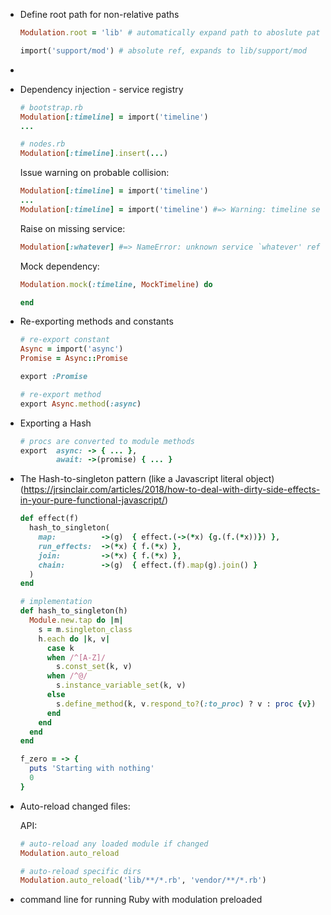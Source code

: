 * Define root path for non-relative paths

  ```ruby
  Modulation.root = 'lib' # automatically expand path to aboslute path

  import('support/mod') # absolute ref, expands to lib/support/mod
  ```

* 

* Dependency injection - service registry

  ```ruby
  # bootstrap.rb
  Modulation[:timeline] = import('timeline')
  ...

  # nodes.rb
  Modulation[:timeline].insert(...)
  ```

  Issue warning on probable collision:

  ```ruby
  Modulation[:timeline] = import('timeline')
  ...
  Modulation[:timeline] = import('timeline') #=> Warning: timeline service already set
  ```

  Raise on missing service:

  ```ruby
  Modulation[:whatever] #=> NameError: unknown service `whatever' referenced
  ```

  Mock dependency:

  ```ruby
  Modulation.mock(:timeline, MockTimeline) do
  
  end
  ```

* Re-exporting methods and constants

  ```ruby
  # re-export constant
  Async = import('async')
  Promise = Async::Promise

  export :Promise
  
  # re-export method
  export Async.method(:async)
  ```

* Exporting a Hash

  ```ruby
  # procs are converted to module methods
  export  async: -> { ... },
          await: ->(promise) { ... }
  ```

* The Hash-to-singleton pattern (like a Javascript literal object)
  (https://jrsinclair.com/articles/2018/how-to-deal-with-dirty-side-effects-in-your-pure-functional-javascript/)

  ```ruby
  def effect(f)
    hash_to_singleton(
      map:          ->(g)  { effect.(->(*x) {g.(f.(*x))}) },
      run_effects:  ->(*x) { f.(*x) },
      join:         ->(*x) { f.(*x) },
      chain:        ->(g)  { effect.(f).map(g).join() }
    )
  end

  # implementation
  def hash_to_singleton(h)
    Module.new.tap do |m|
      s = m.singleton_class
      h.each do |k, v|
        case k
        when /^[A-Z]/
          s.const_set(k, v)
        when /^@/
          s.instance_variable_set(k, v)
        else
          s.define_method(k, v.respond_to?(:to_proc) ? v : proc {v})
        end
      end
    end
  end

  f_zero = -> {
    puts 'Starting with nothing'
    0
  }
  ```

* Auto-reload changed files:

  API:

  ```ruby
  # auto-reload any loaded module if changed
  Modulation.auto_reload

  # auto-reload specific dirs
  Modulation.auto_reload('lib/**/*.rb', 'vendor/**/*.rb')
  ```

* command line for running Ruby with modulation preloaded